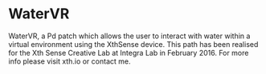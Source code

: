 # WaterVR
WaterVR, a Pd patch which allows the user to interact with water within a virtual environment using the XthSense device. This path has been realised for the Xth Sense Creative Lab at Integra Lab in February 2016. For more info please visit xth.io or contact me.
